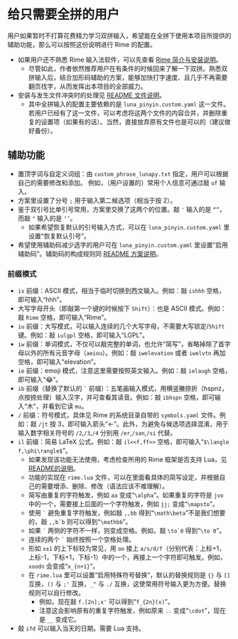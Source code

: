 # 给只需要全拼的用户
用户如果暂时不打算花费精力学习双拼输入，希望能在全拼下使用本项目所提供的辅助功能，那么可以按照这份说明进行 Rime 的配置。
* 如果用户还不熟悉 Rime 输入法软件，可以先查看 [Rime 简介与安装说明](intro.md#安装-rime-输入法并启用本项目的输入方案)。
	* 尽管如此，作者依然推荐用户在有条件的时候回来了解一下双拼。熟悉双拼输入后，结合加形码辅助的方案，能够加快打字速度、且几乎不再需要翻页找字，从而发挥出本项目的全部威力。
* 安装与发生文件冲突时的处理见 [README 文件说明](README.md#文件说明)。
	* 其中全拼输入的配置主要依赖的是 `luna_pinyin.custom.yaml` 这一文件。若用户已经有了这一文件，可以考虑将这两个文件的内容合并，并删除重复的设置项（如果有的话）。当然，直接放弃原有文件也是可以的（建议做好备份）。

## 辅助功能
* 置顶字词与自定义词组：由 `custom_phrase_lunapy.txt` 指定，用户可以根据自己的需要修改和添加。
例如，（用户设置的）常用个人信息可通过敲 `uf` 输入。
* 方案里设置了分号 `;` 用于输入第二候选项（相当于按 2）。
* 鉴于双引号比单引号常用，方案里交换了这两个的位置。敲 `'` 输入的是 `“”`，而敲 `"` 输入的是 `‘’`。
	* 如果希望恢复默认的引号输入方式，可以在 `luna_pinyin.custom.yaml` 里设置“恢复默认引号”。
* 希望使用辅助码减少选字的用户可在 `luna_pinyin.custom.yaml` 里设置“启用辅助码”。辅助码的构成规则同 [README 方案说明](README.md#方案说明)。

### 前缀模式
* `is` 前缀：ASCII 模式，相当于临时切换到西文输入。例如：敲 `ishhh` 空格，即可输入“hhh”。
* 大写字母开头（即敲第一个键的时候按下 `Shift`）：也是 ASCII 模式。例如：敲 `Rime` 空格，即可输入“Rime”。
* `iu` 前缀：大写模式，可以输入连续的几个大写字母，不需要大写锁定/`Shift` 键。例如：敲 `iulgpl` 空格，即可输入“LGPL”。
* `iw` 前缀：单词模式，不仅可以敲完整的单词，也允许“简写”，省略掉除了首字母以外的所有元音字母（`aeiou`）。例如：敲 `iwelevation` 或者 `iwelvtn` 再加空格，即可输入“elevation”。
* `ie` 前缀：emoji 模式，注意这里需要按照英文输入。例如：敲 `ielaugh` 空格，即可输入“😂”。
* `ib` 前缀（替换了默认的 `` ` `` 前缀）：五笔画输入模式，用横竖撇捺折（hspnz，点按捺处理）输入汉字，并可查看其读音。例如：敲 `ibhspn` 空格，即可输入“木”，并看到它读 `mu`。
* `/` 前缀：符号模式，具体见 Rime 的系统目录自带的 `symbols.yaml` 文件。例如：敲 `/jt` 按 3，即可输入箭头“←”。此外，为避免与候选项选择混淆，用于输入数字相关符号的 `/2`,`/3`,`/4` 分别用 `/er`,`/san`,`/si` 代替。
* `il` 前缀：简易 LaTeX 公式。例如：敲 `il<<f,ff>>` 空格，即可输入“`$\langle f,\phi\rangle$`”。
	* 如果发现该功能无法使用，考虑检查所用的 Rime 框架是否支持 Lua，见 [README的说明](README.md#关于-lua-支持)。
	* 功能的实现在 `rime.lua` 文件，可以在里面看具体的简写设定，并根据自己的需要增添、删除、修改（语法应该不难理解）。
	* 简写由重复的字符触发，例如 `aa` 变成“`\alpha`”。如果重复的字符是 `jvo` 中的一个，需要接上后面的一个字符触发，例如 `jj;` 变成“`\mapsto`”。
	* 使用 `` ` `` 避免重复字符触发，例如敲 `,,bb` 得到“`\math\beta`”不是我们想要的，敲 ``,,b`b`` 则可以得到“`\mathbb`”。
	* 如果 `` ` `` 两侧的字符不一样，则变成空格。例如，敲 ``\to`0`` 得到“`\to 0`”。
	* 连续的两个 `` ` `` 始终按照一个空格处理。
	* 形如 `x±1` 的上下标较为常见，用 `oo` 接上 `a/s/d/f`（分别代表：上标+1，上标-1，下标+1，下标-1）中的一个，再接上一个字符即可触发。例如，`xoodn` 会变成“`x_{n+1}`”。
	* 在 `rime.lua` 里可以设置“启用特殊符号替换”，默认的替换规则是 `{}` 与 `[]` 互换，`()` 与 `;'` 互换，`_^` 与 `./` 互换，这使常用符号输入更为方便。替换规则可以自行修改。
		* 例如，现在敲 `f.[2n];x'` 可以得到“`f_{2n}(x)`”。
		* 注意这会影响原有的重复字符触发，例如原来 `..` 变成“`\cdot`”，现在是 `__` 变成它。
* 敲 `ifd` 可以输入当天的日期。需要 Lua 支持。

